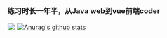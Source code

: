 <!-- @format -->

<p align="center"><h3>练习时长一年半，从Java web到vue前端coder</h3></p>

<a href="https://github.com/anuraghazra/github-readme-stats"><img align="center" style="border: 1px #eee solid;  border-radius: 4px;" src="https://github-readme-stats.vercel.app/api/top-langs/?username=yanming7521&layout=compact&theme=buefy&hide_border=true" /></a>
<a href="https://github.com/anuraghazra/github-readme-stats"><img align="center" src="https://github-readme-stats.vercel.app/api?username=yanming7521&bg_color=30,e96443,904e95&title_color=fff&text_color=fff&show_icons=true&theme=synthwave&layout=default&hide_border=true" alt="Anurag's github stats" />
